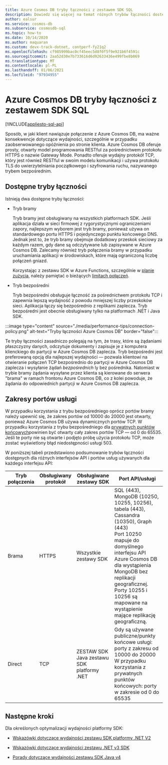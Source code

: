 ```yaml
---
title: Azure Cosmos DB tryby łączności z zestawem SDK SQL
description: Dowiedz się więcej na temat różnych trybów łączności dostępnych w Azure Cosmos DB zestawach SQL SDK.
author: ealsur
ms.service: cosmos-db
ms.subservice: cosmosdb-sql
ms.topic: how-to
ms.date: 10/14/2020
ms.author: maquaran
ms.custom: devx-track-dotnet, contperf-fy21q2
ms.openlocfilehash: cf985999bac0cf45eec5d8f0f5f9e921b6f4591c
ms.sourcegitcommit: 2aa52d30e7b733616d6d92633436e499fbe8b069
ms.translationtype: MT
ms.contentlocale: pl-PL
ms.lasthandoff: 01/06/2021
ms.locfileid: "97934955"
---
```

# <a name="azure-cosmos-db-sql-sdk-connectivity-modes"></a>Azure Cosmos DB tryby łączności z zestawem SDK SQL
[!INCLUDE[appliesto-sql-api](includes/appliesto-sql-api.md)]

Sposób, w jaki klient nawiązuje połączenie z Azure Cosmos DB, ma ważne konsekwencje dotyczące wydajności, szczególnie w przypadku zaobserwowanego opóźnienia po stronie klienta. Azure Cosmos DB oferuje prosty, otwarty model programowania RESTful za pośrednictwem protokołu HTTPS o nazwie Gateway Mode. Ponadto oferuje wydajny protokół TCP, który jest również RESTful w swoim modelu komunikacji i używa protokołu TLS do uwierzytelniania początkowego i szyfrowania ruchu, nazywanego trybem bezpośrednim.

## <a name="available-connectivity-modes"></a>Dostępne tryby łączności

Istnieją dwa dostępne tryby łączności:

  * Tryb bramy
      
    Tryb bramy jest obsługiwany na wszystkich platformach SDK. Jeśli aplikacja działa w sieci firmowej z rygorystycznymi ograniczeniami zapory, najlepszym wyborem jest tryb bramy, ponieważ używa on standardowego portu HTTPS i pojedynczego punktu końcowego DNS. Jednak jest to, że tryb bramy obejmuje dodatkowy przeskok sieciowy za każdym razem, gdy dane są odczytywane lub zapisywane w Azure Cosmos DB. Zalecamy również tryb połączenia bramy w przypadku uruchamiania aplikacji w środowiskach, które mają ograniczoną liczbę połączeń gniazd.

    Korzystając z zestawu SDK w Azure Functions, szczególnie w [planie zużycia](../azure-functions/consumption-plan.md), należy pamiętać o bieżących [limitach połączeń](../azure-functions/manage-connections.md).

  * Tryb bezpośredni

    Tryb bezpośredni obsługuje łączność za pośrednictwem protokołu TCP i zapewnia lepszą wydajność z powodu mniejszej liczby przeskoków sieci. Aplikacja łączy się bezpośrednio z replikami zaplecza. Tryb bezpośredni jest obecnie obsługiwany tylko na platformach .NET i Java SDK.
     
:::image type="content" source="./media/performance-tips/connection-policy.png" alt-text="Tryby łączności Azure Cosmos DB" border="false":::

Te tryby łączności zasadniczo polegają na tym, że trasy, które są żądaniami płaszczyzny danych, odczytuje dokumenty i zapisuje je z komputera klienckiego do partycji w Azure Cosmos DB zaplecza. Tryb bezpośredni jest preferowaną opcją dla najlepszej wydajności — pozwala klientowi na otwieranie połączeń TCP bezpośrednio do partycji w Azure Cosmos DB zaplecza i wysyłanie żądań *bezpośrednich* ly bez pośrednika. Natomiast w trybie bramy żądania wysyłane przez klienta są kierowane do serwera "brama" w ramach frontonu Azure Cosmos DB, co z kolei powoduje, że żądania do odpowiednich partycji w Azure Cosmos DB zaplecza.

## <a name="service-port-ranges"></a>Zakresy portów usługi

W przypadku korzystania z trybu bezpośredniego oprócz portów bramy należy upewnić się, że zakres portów od 10000 do 20000 jest otwarty, ponieważ Azure Cosmos DB używa dynamicznych portów TCP. W przypadku korzystania z trybu bezpośredniego dla [prywatnych punktów końcowych](./how-to-configure-private-endpoints.md)powinien być otwarty cały zakres portów TCP — od 0 do 65535. Jeśli te porty nie są otwarte i podjęto próbę użycia protokołu TCP, może zostać wyświetlony błąd niedostępności usługi 503.

W poniższej tabeli przedstawiono podsumowanie trybów łączności dostępnych dla różnych interfejsów API i portów usług używanych dla każdego interfejsu API:

|Tryb połączenia  |Obsługiwany protokół  |Obsługiwane zestawy SDK  |Port API/usługi  |
|---------|---------|---------|---------|
|Brama  |   HTTPS    |  Wszystkie zestawy SDK    |   SQL (443), MongoDB (10250, 10255, 10256), tabela (443), Cassandra (10350), Graph (443) <br> Port 10250 mapuje do domyślnego interfejsu API Azure Cosmos DB dla wystąpienia MongoDB bez replikacji geograficznej. Porty 10255 i 10256 są mapowane na wystąpienie mające replikację geograficzną.   |
|Direct    |     TCP    |  ZESTAW SDK Java zestawu SDK platformy .NET    | Gdy są używane publiczne/punkty końcowe usługi: porty z zakresu od 10000 do 20000<br>W przypadku korzystania z prywatnych punktów końcowych: porty w zakresie od 0 do 65535 |

## <a name="next-steps"></a>Następne kroki

Dla określonych optymalizacji wydajności platformy SDK:

* [Wskazówki dotyczące wydajności zestawu SDK platformy .NET V2](performance-tips.md)

* [Wskazówki dotyczące wydajności zestawu .NET v3 SDK](performance-tips-dotnet-sdk-v3-sql.md)
 
* [Porady dotyczące wydajności zestawu SDK Java v4](performance-tips-java-sdk-v4-sql.md)